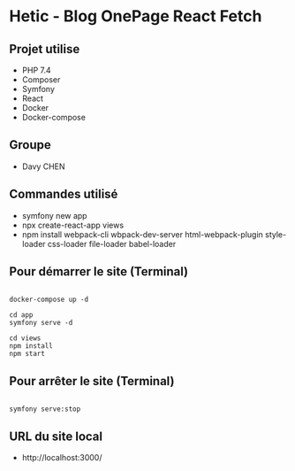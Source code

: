 # Hetic - Blog OnePage React Fetch

## Projet utilise
- PHP 7.4
- Composer
- Symfony
- React
- Docker
- Docker-compose

## Groupe
- Davy CHEN

## Commandes utilisé
- symfony new app
- npx create-react-app views
- npm install webpack-cli wbpack-dev-server html-webpack-plugin style-loader css-loader file-loader babel-loader

## Pour démarrer le site (Terminal)
````shell

docker-compose up -d

cd app
symfony serve -d

cd views
npm install
npm start

````

## Pour arrêter le site (Terminal)
````shell

symfony serve:stop

````

## URL du site local
- http://localhost:3000/
